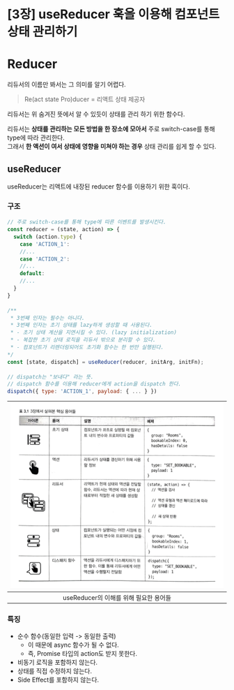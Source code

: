 # [3장] useReducer 훅을 이용해 컴포넌트 상태 관리하기

# Reducer
리듀서의 이름만 봐서는 그 의미를 알기 어렵다.  
> Re(act state Pro)ducer = 리액트 상태 제공자

리듀서는 위 숨겨진 뜻에서 알 수 있듯이 상태를 관리 하기 위한 함수다.  

리듀서는 **상태를 관리하는 모든 방법을 한 장소에 모아서** 주로 switch-case를 통해 type에 따라 관리한다.  
그래서 **한 액션이 여서 상태에 영향을 미쳐야 하는 경우** 상태 관리를 쉽게 할 수 있다.

## useReducer
useReducer는 리액트에 내장된 reducer 함수를 이용하기 위한 훅이다.

### 구조
```jsx
// 주로 switch-case를 통해 type에 따른 이벤트를 발생시킨다.
const reducer = (state, action) => {
  switch (action.type) {
    case 'ACTION_1':
    //...
    case 'ACTION_2':
    //...
    default:
    //...
  }
}

/**
 * 3번째 인자는 필수는 아니다.
 * 3번째 인자는 초기 상태를 lazy하게 생성할 때 사용된다.
 * - 초기 상태 계산을 지연시킬 수 있다. (lazy initialization)
 * - 복잡한 초기 상태 로직을 리듀서 밖으로 분리할 수 있다.
 * - 컴포넌트가 리렌더링되어도 초기화 함수는 한 번만 실행된다.
*/
const [state, dispatch] = useReducer(reducer, initArg, initFn);

// dispatch는 "보내다" 라는 뜻.
// dispatch 함수를 이용해 reducer에게 action을 dispatch 한다.
dispatch({ type: 'ACTION_1', payload: { ... } })
```

| ![01.jpeg](assets/3%EC%9E%A5/01.jpeg) |
|:-------------------------------------:|
|      useReducer의 이해를 위해 필요한 용어들       |

### 특징
- 순수 함수(동일한 입력 -> 동일한 출력)
  - 이 때문에 async 함수가 될 수 없다.
  - 즉, Promise 타입의 action도 받지 못한다.
- 비동기 로직을 포함하지 않는다.
- 상태를 직접 수정하지 않는다.
- Side Effect를 포함하지 않는다.


